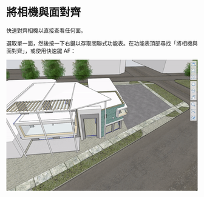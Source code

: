 # 將相機與面對齊

快速對齊相機以直接查看任何面。

選取單一面，然後按一下右鍵以存取關聯式功能表。在功能表頂部尋找「將相機與面對齊」，或使用快速鍵 AF：

![](../.gitbook/assets/alignwithface.gif)

